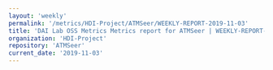 ```yaml
---
layout: 'weekly'
permalink: '/metrics/HDI-Project/ATMSeer/WEEKLY-REPORT-2019-11-03'
title: 'DAI Lab OSS Metrics Metrics report for ATMSeer | WEEKLY-REPORT-2019-11-03'
organization: 'HDI-Project'
repository: 'ATMSeer'
current_date: '2019-11-03'
---
```

